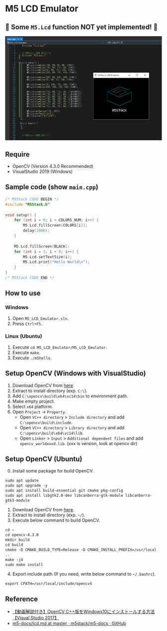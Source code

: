 # M5 LCD Emulator

## 🚧 Some ```M5.Lcd``` function NOT yet implemented! 🚧

![image](https://github.com/takkaO/M5_LCD_Emulator/blob/image/image.PNG?raw=true)

## Require
- OpenCV (Version 4.3.0 Recommended)
- VisualStudio 2019 (Windows)

## Sample code (show ```main.cpp```)
```c++
/* M5Stack CODE BEGIN */
#include "M5Stack.h"

void setup() {
	for (int i = 0; i < COLORS_NUM; i++) {
		M5.Lcd.fillScreen(COLORS[i]);
		delay(1000);
	}

	M5.Lcd.fillScreen(BLACK);
	for (int i = 1; i < 8; i++) {
		M5.Lcd.setTextSize(i);
		M5.Lcd.print("Hello World\n");
	}
}
/* M5Stack CODE END */
```

## How to use
### Windows
1. Open ```M5_LCD_Emulator.sln```.
2. Press ```Ctrl+F5```.

### Linux (Ubuntu)
1. Execute ```cd M5_LCD_Emulator/M5_LCD_Emulator```.
2. Execute  ```make```.
3. Execute ```./m5hello```.


## Setup OpenCV (Windows with VisualStudio)
1. Download OpenCV from [here](https://opencv.org/releases/).
2. Extract to install directory (exp. ```C:\```).
3. Add ```C:\opencv\build\x64\vc14\bin``` to environment path.
4. Make empty project.
5. Select ```x64``` platform.
6. Open ```Project``` -> ```Property```.
    - Open ```VC++ directory``` > ```Include directory``` and add ```C:\opencv\build\include```.
    - Open ```VC++ directory``` > ```Library directory``` and add ```C:\opencv\build\x64\vc14\lib```.
    - Open ```Linker``` > ```Input``` > ```Additional dependent files``` and add ```opencv_worldxxxd.lib```. (xxx is version, look at opencv dir)


## Setup OpenCV (Ubuntu)
0. Install some package for build OpenCV.
```
sudo apt update
sudo apt upgrade -y
sudo apt install build-essential git cmake pkg-config
sudo apt install libgtk2.0-dev libcanberra-gtk-module libcanberra-gtk3-module
```
1. Download OpenCV from [here](https://opencv.org/releases/).
2. Extract to install directory (exp. ```~/```).
3. Execute below command to build OpenCV.
```
cd ~
cd opencv-4.3.0
mkdir build
cd build
cmake -D CMAKE_BUILD_TYPE=Release -D CMAKE_INSTALL_PREFIX=/usr/local ..
make -j4
sudo make install
```
4. Export include path (If you need, write below command to ```~/.bashrc```).
```
export CPATH=/usr/local/include/opencv4
```

## Reference
- [【動画解説付き】OpenCV C++版をWindows10にインストールする方法【Visual Studio 2017】](https://qiita.com/shiyotsuki/items/3d30df275dee67d7c41f)
- [m5-docs/lcd.md at master · m5stack/m5-docs · GitHub](https://github.com/m5stack/m5-docs/blob/master/docs/ja/api/lcd.md)